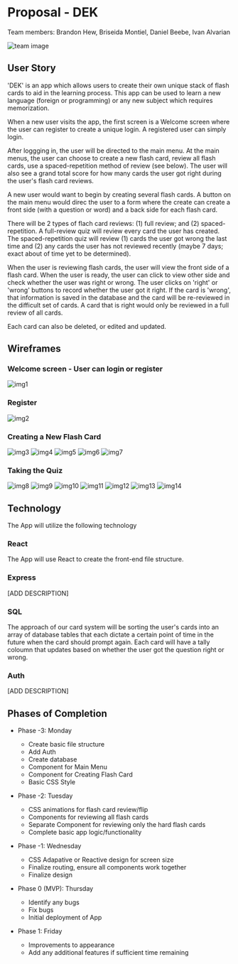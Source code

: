 # Proposal - DEK
Team members: Brandon Hew, Briseida Montiel, Daniel Beebe, Ivan Alvarian

![team image](./Team-Photo.JPG)

## User Story

'DEK' is an app which allows users to create their own unique stack of flash cards to aid in the learning process. This app can be used to learn a new language (foreign or programming) or any new subject which requires memorization.

When a new user visits the app, the first screen is a Welcome screen where the user can register to create a unique login. A registered user can simply login.

After loggging in, the user will be directed to the main menu. At the main menus, the user can choose to create a new flash card, review all flash cards, use a spaced-repetition method of review (see below). The user will also see a grand total score for how many cards the user got right during the user's flash card reviews.

A new user would want to begin by creating several flash cards. A button on the main menu would direc the user to a form where the create can create a front side (with a question or word) and a back side for each flash card. 

There will be 2 types of flach card reviews: (1) full review; and (2) spaced-repetition. A full-review quiz will review every card the user has created. The spaced-repetition quiz will review (1) cards the user got wrong the last time and (2) any cards the user has not reviewed recently (maybe 7 days; exact about of time yet to be determined).

When the user is reviewing flash cards, the user will view the front side of a flash card. When the user is ready, the user can click to view other side and check whether the user was right or wrong. The user clicks on 'right' or 'wrong' buttons to record whether the user got it right. If the card is 'wrong', that information is saved in the database and the card will be re-reviewed in the difficult set of cards. A card that is right would only be reviewed in a full review of all cards.

Each card can also be deleted, or edited and updated.

## Wireframes

### Welcome screen - User can login or register
![img1](./images/1.jpg)

### Register

![img2](images/2.jpg)

### Creating a New Flash Card

![img3](images/3.jpg)
![img4](images/4.jpg)
![img5](images/5.jpg)
![img6](images/6.jpg)
![img7](images/7.jpg)

### Taking the Quiz

![img8](images/8.jpg)
![img9](images/9.jpg)
![img10](images/10.jpg)
![img11](images/11.jpg)
![img12](images/12.jpg)
![img13](images/13.jpg)
![img14](images/14.jpg)



## Technology

The App will utilize the following technology

### React
The App will use React to create the front-end file structure.

### Express
[ADD DESCRIPTION]

### SQL
The approach of our card system will be sorting the user's cards into an array of database tables that each dictate a certain point of time in the future when the card should prompt again. Each card will have a tally coloumn that updates based on whether the user got the question right or wrong.

### Auth
[ADD DESCRIPTION]

## Phases of Completion

* Phase -3: Monday
    * Create basic file structure
    * Add Auth
    * Create database
    * Component for Main Menu
    * Component for Creating Flash Card
    * Basic CSS Style

* Phase -2: Tuesday
    * CSS animations for flash card review/flip
    * Components for reviewing all flash cards
    * Separate Component for reviewing only the hard flash cards
    * Complete basic app logic/functionality

* Phase -1: Wednesday
    * CSS Adapative or Reactive design for screen size
    * Finalize routing, ensure all components work together
    * Finalize design

* Phase 0 (MVP): Thursday
    * Identify any bugs
    * Fix bugs
    * Initial deployment of App

* Phase 1: Friday
    * Improvements to appearance
    * Add any additional features if sufficient time remaining

